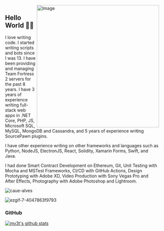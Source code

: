 <img src="https://wakatime.com/share/@myst/72945211-85c9-4ef5-80af-f698d619db61.png" min-width="400px" max-width="400px" width="400px" align="right" alt="Image">

## Hello World 👋🏻
<p align="left"> 
  I love writing code. I started writing scripts and bots since I was 13. I have been providing and managing Team Fortress 2 servers for the past 8 years. I have 3 years of experience writing full-stack web apps in .NET Core, PHP, JS, Microsoft SQL, MySQL, MongoDB and Cassandra, and 5 years of experience writing SourcePawn plugins.
  
  I have other experience writing on other frameworks and languages such as Python, NodeJS, ElectronJS, React, Solidity, Xamarin Forms, Swift, and Java.
  
  I had done Smart Contract Development on Ethereum, Git, Unit Testing with Mocha and MSTest Frameworks, CI/CD with GitHub Actions, Design Prototyping with Adobe XD, Video Production with Sony Vegas Pro and After Effects, Photography with Adobe Photoshop and Lightroom.
</p>
<p align="left"> <img src="https://komarev.com/ghpvc/?username=my3t&color=blueviolet" alt="caue-alves" /> </p>

![ezgif-7-4047863f9793](https://user-images.githubusercontent.com/33184869/133915416-fa2fad6c-3ae8-45c2-988c-71c20574bf9f.gif)

### GitHub
[![my3t's github stats](https://github-readme-stats.vercel.app/api?username=my3t)](https://github.com/anuraghazra/github-readme-stats)
